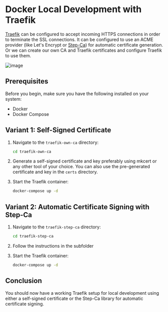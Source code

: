 # Docker Local Development with Traefik

[Traefik](https://traefik.io/traefik/) can be configured to accept incoming HTTPS connections in order to terminate the SSL connections. It can be configured to use an ACME provider (like Let's Encrypt or [Step-Ca](https://smallstep.com/certificates/)) for automatic certificate generation.
Or we can create our own CA and Traefik certificates and configure Traefik to use them.

![image](https://github.com/PickleBoxer/docker-proxy-local-dev/assets/78869247/3f8f5556-9c8c-4770-aae7-cd62726c37ab)

## Prerequisites

Before you begin, make sure you have the following installed on your system:

- Docker
- Docker Compose

## Variant 1: Self-Signed Certificate

1. Navigate to the `traefik-own-ca` directory:

    ```bash
    cd traefik-own-ca
    ```

2. Generate a self-signed certificate and key preferably using mkcert or any other tool of your choice. You can also use the pre-generated certificate and key in the `certs` directory.

3. Start the Traefik container:

    ```bash
    docker-compose up -d
    ```

## Variant 2: Automatic Certificate Signing with Step-Ca

1. Navigate to the `traefik-step-ca` directory:

    ```bash
    cd traefik-step-ca
    ```

2. Follow the instructions in the subfolder

3. Start the Traefik container:

    ```bash
    docker-compose up -d
    ```

## Conclusion

You should now have a working Traefik setup for local development using either a self-signed certificate or the Step-Ca library for automatic certificate signing.
